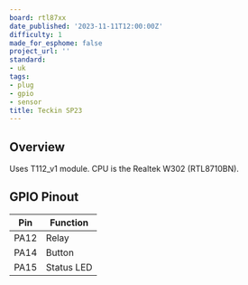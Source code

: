 ```yaml
---
board: rtl87xx
date_published: '2023-11-11T12:00:00Z'
difficulty: 1
made_for_esphome: false
project_url: ''
standard:
- uk
tags:
- plug
- gpio
- sensor
title: Teckin SP23
---
```


## Overview

Uses T112_v1 module. CPU is the Realtek W302 (RTL8710BN).

## GPIO Pinout

| Pin  | Function   |
| ---- | ---------- |
| PA12 | Relay      |
| PA14 | Button     |
| PA15 | Status LED |